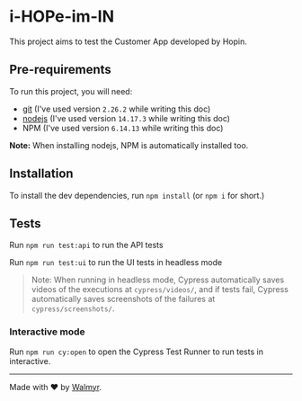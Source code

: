 # i-HOPe-im-IN

This project aims to test the Customer App developed by Hopin.

## Pre-requirements

To run this project, you will need:

- [git](https://git-scm.com/downloads) (I've used version `2.26.2` while writing this doc)
- [nodejs](https://nodejs.org/en/) (I've used version `14.17.3` while writing this doc)
- NPM (I've used version `6.14.13` while writing this doc)

**Note:** When installing nodejs, NPM is automatically installed too.

## Installation

To install the dev dependencies, run `npm install` (or `npm i` for short.)

## Tests

Run `npm run test:api` to run the API tests

Run `npm run test:ui` to run the UI tests in headless mode

> Note: When running in headless mode, Cypress automatically saves videos of the executions at `cypress/videos/`, and if tests fail, Cypress automatically saves screenshots of the failures at `cypress/screenshots/`.

### Interactive mode

Run `npm run cy:open` to open the Cypress Test Runner to run tests in interactive.

___

Made with ❤️ by [Walmyr](https://walmyr.dev).
